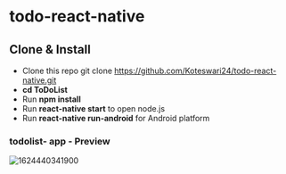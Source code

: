# todo-react-native

## Clone & Install

 * Clone this repo git clone https://github.com/Koteswari24/todo-react-native.git
 * **cd ToDoList**
 * Run **npm install**
 * Run **react-native start** to open node.js
 * Run **react-native run-android** for Android platform
            

### todolist- app - Preview

![1624440341900](https://user-images.githubusercontent.com/86313518/123077066-550ae800-d437-11eb-87c2-91b423f7ec2d.JPEG)
